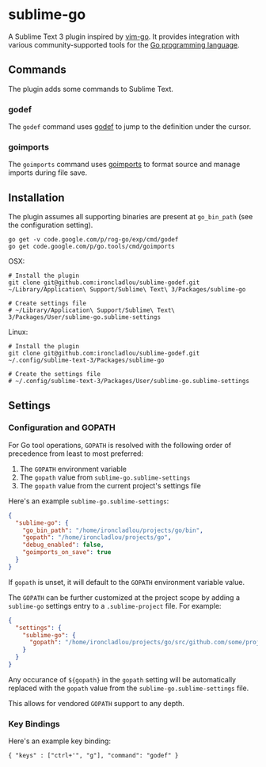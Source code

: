 # sublime-go

A Sublime Text 3 plugin inspired by [vim-go](https://github.com/fatih/vim-go). It provides integration with various community-supported tools for the [Go programming language](http://www.golang.org).


## Commands

The plugin adds some commands to Sublime Text.

### godef

The `godef` command uses [godef](http://godoc.org/code.google.com/p/rog-go/exp/cmd/godef) to jump to the definition under the cursor.

### goimports

The `goimports` command uses [goimports](http://godoc.org/code.google.com/p/go.tools/cmd/goimports) to format source and manage imports during file save.

## Installation

The plugin assumes all supporting binaries are present at `go_bin_path` (see the configuration setting).

    go get -v code.google.com/p/rog-go/exp/cmd/godef
    go get code.google.com/p/go.tools/cmd/goimports

OSX:

    # Install the plugin
    git clone git@github.com:ironcladlou/sublime-godef.git ~/Library/Application\ Support/Sublime\ Text\ 3/Packages/sublime-go

    # Create settings file
    # ~/Library/Application\ Support/Sublime\ Text\ 3/Packages/User/sublime-go.sublime-settings

Linux:

    # Install the plugin
    git clone git@github.com:ironcladlou/sublime-godef.git ~/.config/sublime-text-3/Packages/sublime-go

    # Create the settings file
    # ~/.config/sublime-text-3/Packages/User/sublime-go.sublime-settings

## Settings

### Configuration and GOPATH

For Go tool operations, `GOPATH` is resolved with the following order of precedence from least to most preferred:

1. The `GOPATH` environment variable
1. The `gopath` value from `sublime-go.sublime-settings`
1. The `gopath` value from the current project's settings file

Here's an example `sublime-go.sublime-settings`:

```json
{
  "sublime-go": {
    "go_bin_path": "/home/ironcladlou/projects/go/bin",
    "gopath": "/home/ironcladlou/projects/go",
    "debug_enabled": false,
    "goimports_on_save": true
  }
}
```

If `gopath` is unset, it will default to the `GOPATH` environment variable value.

The `GOPATH` can be further customized at the project scope by adding a `sublime-go` settings entry to a `.sublime-project` file. For example:

```json
{
  "settings": {
    "sublime-go": {
      "gopath": "/home/ironcladlou/projects/go/src/github.com/some/project/vendor:${gopath}"
    }
  }
}
```

Any occurance of `${gopath}` in the `gopath` setting will be automatically replaced with the `gopath` value from the `sublime-go.sublime-settings` file.

This allows for vendored `GOPATH` support to any depth.

### Key Bindings

Here's an example key binding:

    { "keys" : ["ctrl+'", "g"], "command": "godef" }
